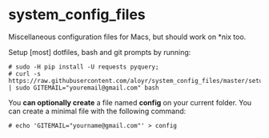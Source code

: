 system_config_files
===================

Miscellaneous configuration files for Macs, but should work on \*nix too.

Setup [most] dotfiles, bash and git prompts by running:

    # sudo -H pip install -U requests pyquery;
    # curl -s https://raw.githubusercontent.com/aloyr/system_config_files/master/setup.bash | sudo GITEMAIL="youremail@gmail.com" bash

You **can optionally create** a file named **config** on your current folder. You can create a minimal file with the following command:

    # echo 'GITEMAIL="yourname@gmail.com"' > config

